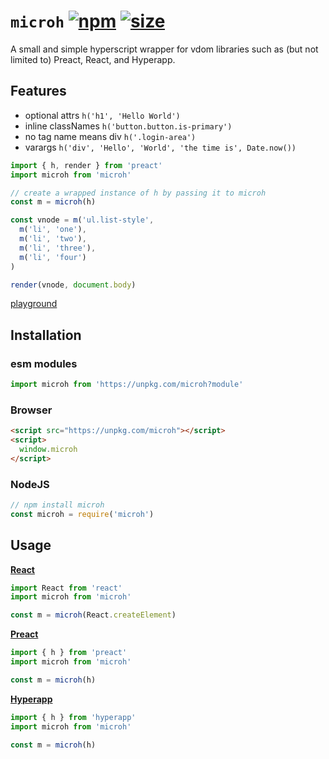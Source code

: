 # `microh` [![npm](https://img.shields.io/npm/v/microh.svg)](https://www.npmjs.com/package/microh) [![size](https://img.badgesize.io/https://unpkg.com/microh@latest/dist/microh.min.js.png?label=gzip&color=blue&compression=gzip)](https://unpkg.com/microh@latest/dist/microh.min.js)

A small and simple hyperscript wrapper for vdom libraries such as (but not limited to) Preact, React, and Hyperapp.

## Features

- optional attrs `h('h1', 'Hello World')`
- inline classNames `h('button.button.is-primary')`
- no tag name means div `h('.login-area')`
- varargs `h('div', 'Hello', 'World', 'the time is', Date.now())`

```js
import { h, render } from 'preact'
import microh from 'microh'

// create a wrapped instance of h by passing it to microh
const m = microh(h)

const vnode = m('ul.list-style',
  m('li', 'one'),
  m('li', 'two'),
  m('li', 'three'),
  m('li', 'four')
)

render(vnode, document.body)
```

[playground](https://flems.io/#0=N4IgZglgNgpgziAXAbVAOwIYFsZJAOgAsAXLKEAGhAGMB7NYmBvEAXwvW10QICsEqdBk2J4IWAA60ATsQAEwOYQpzpTACYxpc1nLDTaWOQHIJajNWLGAOmnFTZcrBGoHCeg0ePPXtQjbRbAHoguVcYDEY5DDkAd2kMCQkYdTkINDhiDDRqGDlaMCU5ACMATzkJDDg4dIBzNPliWicXN1shTKc5AF4W30IACkIASlt2+k6ANzRaTR6nAeMAVyh8KAhMgFpM0thjFVs5BeN1-ZN6GGNhikPj05VjYljaK5u0I6xF+5NiQjVL663T4nCBnYxgWhLaRXWyjQJoNRoTTSAbTWYwFTqWjUJY4Bj4YqzUrDSggOAwWCWCATPAARgAzIgAEwADjYHBAmBweHw1GqpKEjGYPDYAF1WEA)

## Installation

### esm modules

```js
import microh from 'https://unpkg.com/microh?module'
```

### Browser

```html
<script src="https://unpkg.com/microh"></script>
<script>
  window.microh
</script>
```

### NodeJS

```js
// npm install microh
const microh = require('microh')
```

## Usage

**[React](https://github.com/facebook/react)**

```js
import React from 'react'
import microh from 'microh'

const m = microh(React.createElement)
```

**[Preact](https://github.com/preactjs/preact)**

```js
import { h } from 'preact'
import microh from 'microh'

const m = microh(h)
```

**[Hyperapp](https://github.com/JorgeBucaran/hyperapp)**

```js
import { h } from 'hyperapp'
import microh from 'microh'

const m = microh(h)
```
